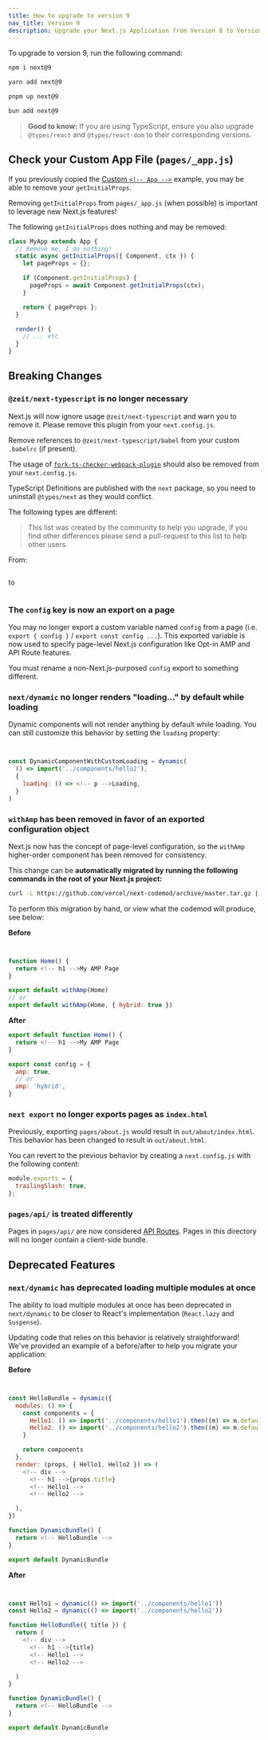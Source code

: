 ```yaml
---
title: How to upgrade to version 9
nav_title: Version 9
description: Upgrade your Next.js Application from Version 8 to Version 9.
---
```


To upgrade to version 9, run the following command:

```bash filename="Terminal"
npm i next@9
```

```bash filename="Terminal"
yarn add next@9
```

```bash filename="Terminal"
pnpm up next@9
```

```bash filename="Terminal"
bun add next@9
```

> **Good to know:** If you are using TypeScript, ensure you also upgrade `@types/react` and `@types/react-dom` to their corresponding versions.

## Check your Custom App File (`pages/_app.js`)

If you previously copied the [Custom `<!-- App -->`](/docs/pages/building-your-application/routing/custom-app) example, you may be able to remove your `getInitialProps`.

Removing `getInitialProps` from `pages/_app.js` (when possible) is important to leverage new Next.js features!

The following `getInitialProps` does nothing and may be removed:

```js
class MyApp extends App {
  // Remove me, I do nothing!
  static async getInitialProps({ Component, ctx }) {
    let pageProps = {};

    if (Component.getInitialProps) {
      pageProps = await Component.getInitialProps(ctx);
    }

    return { pageProps };
  }

  render() {
    // ... etc
  }
}
```

## Breaking Changes

### `@zeit/next-typescript` is no longer necessary

Next.js will now ignore usage `@zeit/next-typescript` and warn you to remove it. Please remove this plugin from your `next.config.js`.

Remove references to `@zeit/next-typescript/babel` from your custom `.babelrc` (if present).

The usage of [`fork-ts-checker-webpack-plugin`](https://github.com/Realytics/fork-ts-checker-webpack-plugin/issues) should also be removed from your `next.config.js`.

TypeScript Definitions are published with the `next` package, so you need to uninstall `@types/next` as they would conflict.

The following types are different:

> This list was created by the community to help you upgrade, if you find other differences please send a pull-request to this list to help other users.

From:

```tsx

```

to

```tsx

```

### The `config` key is now an export on a page

You may no longer export a custom variable named `config` from a page (i.e. `export { config }` / `export const config ...`).
This exported variable is now used to specify page-level Next.js configuration like Opt-in AMP and API Route features.

You must rename a non-Next.js-purposed `config` export to something different.

### `next/dynamic` no longer renders "loading..." by default while loading

Dynamic components will not render anything by default while loading. You can still customize this behavior by setting the `loading` property:

```jsx


const DynamicComponentWithCustomLoading = dynamic(
  () => import('../components/hello2'),
  {
    loading: () => <!-- p -->Loading,
  }
)
```

### `withAmp` has been removed in favor of an exported configuration object

Next.js now has the concept of page-level configuration, so the `withAmp` higher-order component has been removed for consistency.

This change can be **automatically migrated by running the following commands in the root of your Next.js project:**

```bash filename="Terminal"
curl -L https://github.com/vercel/next-codemod/archive/master.tar.gz | tar -xz --strip=2 next-codemod-master/transforms/withamp-to-config.js npx jscodeshift -t ./withamp-to-config.js pages/**/*.js
```

To perform this migration by hand, or view what the codemod will produce, see below:

**Before**

```jsx


function Home() {
  return <!-- h1 -->My AMP Page
}

export default withAmp(Home)
// or
export default withAmp(Home, { hybrid: true })
```

**After**

```jsx
export default function Home() {
  return <!-- h1 -->My AMP Page
}

export const config = {
  amp: true,
  // or
  amp: 'hybrid',
}
```

### `next export` no longer exports pages as `index.html`

Previously, exporting `pages/about.js` would result in `out/about/index.html`. This behavior has been changed to result in `out/about.html`.

You can revert to the previous behavior by creating a `next.config.js` with the following content:

```js filename="next.config.js"
module.exports = {
  trailingSlash: true,
};
```

### `pages/api/` is treated differently

Pages in `pages/api/` are now considered [API Routes](https://nextjs.org/blog/next-9#api-routes).
Pages in this directory will no longer contain a client-side bundle.

## Deprecated Features

### `next/dynamic` has deprecated loading multiple modules at once

The ability to load multiple modules at once has been deprecated in `next/dynamic` to be closer to React's implementation (`React.lazy` and `Suspense`).

Updating code that relies on this behavior is relatively straightforward! We've provided an example of a before/after to help you migrate your application:

**Before**

```jsx


const HelloBundle = dynamic({
  modules: () => {
    const components = {
      Hello1: () => import('../components/hello1').then((m) => m.default),
      Hello2: () => import('../components/hello2').then((m) => m.default),
    }

    return components
  },
  render: (props, { Hello1, Hello2 }) => (
    <!-- div -->
      <!-- h1 -->{props.title}
      <!-- Hello1 -->
      <!-- Hello2 -->

  ),
})

function DynamicBundle() {
  return <!-- HelloBundle -->
}

export default DynamicBundle
```

**After**

```jsx


const Hello1 = dynamic(() => import('../components/hello1'))
const Hello2 = dynamic(() => import('../components/hello2'))

function HelloBundle({ title }) {
  return (
    <!-- div -->
      <!-- h1 -->{title}
      <!-- Hello1 -->
      <!-- Hello2 -->

  )
}

function DynamicBundle() {
  return <!-- HelloBundle -->
}

export default DynamicBundle
```
